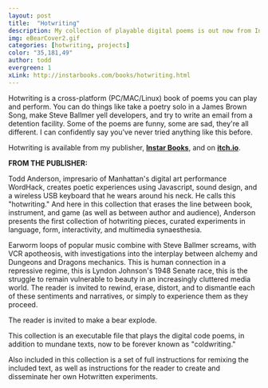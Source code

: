 ```yaml
---
layout: post
title:  "Hotwriting"
description: My collection of playable digital poems is out now from Instar Books. Get it <a href="http://instarbooks.com/books/hotwriting.html">here</a>
img: eBearCover2.gif
categories: [hotwriting, projects]
color: "35,181,49"
author: todd
evergreen: 1
xLink: http://instarbooks.com/books/hotwriting.html
---
```

Hotwriting is a cross-platform (PC/MAC/Linux) book of poems you can play and perform. You can do things like take a poetry solo in a James Brown Song, make Steve Ballmer yell developers, and try to write an email from a detention facility. Some of the poems are funny, some are sad, they're all different. I can confidently say you've never tried anything like this before.

Hotwriting is available from my publisher, **[Instar Books](http://instarbooks.com/books/hotwriting.html)**, and on **[itch.io](https://toddwords.itch.io/hotwriting)**.

**FROM THE PUBLISHER:**

Todd Anderson, impresario of Manhattan's digital art performance WordHack, creates poetic experiences using Javascript, sound design, and a wireless USB keyboard that he wears around his neck. He calls this "hotwriting." And here in this collection that erases the line between book, instrument, and game (as well as between author and audience), Anderson presents the first collection of hotwriting pieces, curated experiments in language, form, interactivity, and multimedia synaesthesia.

Earworm loops of popular music combine with Steve Ballmer screams, with VCR apotheosis, with investigations into the interplay between alchemy and Dungeons and Dragons mechanics. This is human connection in a repressive regime, this is Lyndon Johnson's 1948 Senate race, this is the struggle to remain vulnerable to beauty in an increasingly cluttered media world. The reader is invited to rewind, erase, distort, and to dismantle each of these sentiments and narratives, or simply to experience them as they proceed.

The reader is invited to make a bear explode.

This collection is an executable file that plays the digital code poems, in addition to mundane texts, now to be forever known as "coldwriting."

Also included in this collection is a set of full instructions for remixing the included text, as well as instructions for the reader to create and disseminate her own Hotwritten experiments.